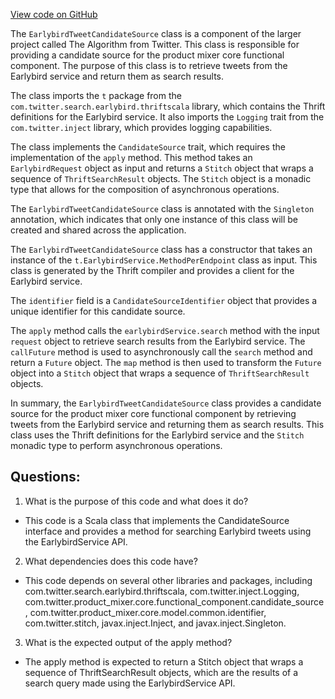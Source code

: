 [View code on GitHub](https://github.com/misbahsy/the-algorithm/product-mixer/component-library/src/main/scala/com/twitter/product_mixer/component_library/candidate_source/earlybird/EarlybirdTweetCandidateSource.scala)

The `EarlybirdTweetCandidateSource` class is a component of the larger project called The Algorithm from Twitter. This class is responsible for providing a candidate source for the product mixer core functional component. The purpose of this class is to retrieve tweets from the Earlybird service and return them as search results.

The class imports the `t` package from the `com.twitter.search.earlybird.thriftscala` library, which contains the Thrift definitions for the Earlybird service. It also imports the `Logging` trait from the `com.twitter.inject` library, which provides logging capabilities.

The class implements the `CandidateSource` trait, which requires the implementation of the `apply` method. This method takes an `EarlybirdRequest` object as input and returns a `Stitch` object that wraps a sequence of `ThriftSearchResult` objects. The `Stitch` object is a monadic type that allows for the composition of asynchronous operations.

The `EarlybirdTweetCandidateSource` class is annotated with the `Singleton` annotation, which indicates that only one instance of this class will be created and shared across the application.

The `EarlybirdTweetCandidateSource` class has a constructor that takes an instance of the `t.EarlybirdService.MethodPerEndpoint` class as input. This class is generated by the Thrift compiler and provides a client for the Earlybird service.

The `identifier` field is a `CandidateSourceIdentifier` object that provides a unique identifier for this candidate source.

The `apply` method calls the `earlybirdService.search` method with the input `request` object to retrieve search results from the Earlybird service. The `callFuture` method is used to asynchronously call the `search` method and return a `Future` object. The `map` method is then used to transform the `Future` object into a `Stitch` object that wraps a sequence of `ThriftSearchResult` objects.

In summary, the `EarlybirdTweetCandidateSource` class provides a candidate source for the product mixer core functional component by retrieving tweets from the Earlybird service and returning them as search results. This class uses the Thrift definitions for the Earlybird service and the `Stitch` monadic type to perform asynchronous operations.
## Questions: 
 1. What is the purpose of this code and what does it do?
- This code is a Scala class that implements the CandidateSource interface and provides a method for searching Earlybird tweets using the EarlybirdService API.

2. What dependencies does this code have?
- This code depends on several other libraries and packages, including com.twitter.search.earlybird.thriftscala, com.twitter.inject.Logging, com.twitter.product_mixer.core.functional_component.candidate_source, com.twitter.product_mixer.core.model.common.identifier, com.twitter.stitch, javax.inject.Inject, and javax.inject.Singleton.

3. What is the expected output of the apply method?
- The apply method is expected to return a Stitch object that wraps a sequence of ThriftSearchResult objects, which are the results of a search query made using the EarlybirdService API.